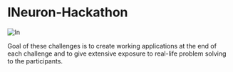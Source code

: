 # INeuron-Hackathon
![In](https://user-images.githubusercontent.com/58483036/101340438-c329fc00-38a5-11eb-979f-3fb48c41bfa6.png)

Goal of these challenges is to create working applications at the end of each challenge and to give extensive exposure to real-life problem solving to the participants.
